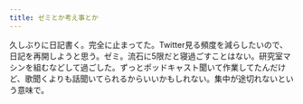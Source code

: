 ```yaml
---
title: ゼミとか考え事とか
---
```


久しぶりに日記書く。完全に止まってた。Twitter見る頻度を減らしたいので、日記を再開しようと思う。ゼミ。流石に5限だと寝過ごすことはない。研究室マシンを組むなどして過ごした。ずっとポッドキャスト聞いて作業してたんだけど、歌聞くよりも話聞いてられるからいいかもしれない。集中が途切れないという意味で。

